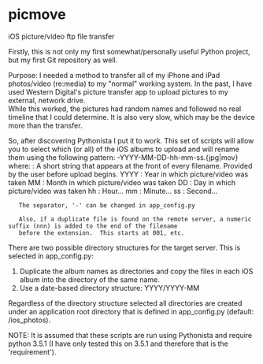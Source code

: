 # picmove
iOS picture/video ftp file transfer

Firstly, this is not only my first somewhat/personally useful Python project, but my first Git repository as well.

Purpose:
  I needed a method to transfer all of my iPhone and iPad photos/video (re:media) to my "normal" working system.
  In the past, I have used Western Digital's picture transfer app to upload pictures to my external, network drive.  
  While this worked, the pictures had random names and followed no real timeline that I could determine.  It is also
  very slow, which may be the device more than the transfer.
  
  So, after discovering Pythonista I put it to work.  This set of scripts will allow you to select which (or all) of
  the iOS albums to upload and will rename them using the following pattern:
    <filename header>-YYYY-MM-DD-hh-mm-ss.{jpg|mov}
      where: 
        <filename header>:  A short string that appears at the front of every filename. Provided by the user before
                            upload begins.
       YYYY              :  Year in which picture/video was taken
       MM                :  Month in which picture/video was taken
       DD                :  Day in which picture/video was taken
       hh                :  Hour...
       mm                :  Minute...
       ss                :  Second...
       
       The separator, '-' can be changed in app_config.py
       
       Also, if a duplicate file is found on the remote server, a numeric suffix (nnn) is added to the end of the filename
       before the extension.  This starts at 001, etc.
       
There are two possible directory structures for the target server.  This is selected in app_config.py:
  1. Duplicate the album names as directories and copy the files in each iOS album into the directory of the same name.
  2. Use a date-based directory structure: YYYY/YYYY-MM
  
Regardless of the directory structure selected all directories are created under an application root directory that is 
defined in app_config.py (default: /ios_photos).

NOTE: It is assumed that these scripts are run using Pythonista and require python 3.5.1 (I have only tested this on 3.5.1
      and therefore that is the 'requirement').
